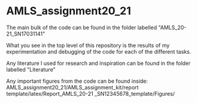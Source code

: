 # AMLS_assignment20_21

The main bulk of the code can be found in the folder labelled "AMLS_20-21_SN17031141"

What you see in the top level of this repository is the results of my experimentation and debugging of the code for each of the different tasks.

Any literature I used for research and inspiration can be found in the folder labelled "Literature"

Any important figures from the code can be found inside: 
AMLS_assignment20_21/AMLS_assignment_kit/report template/latex/Report_AMLS_20-21 _SN12345678_template/Figures/
